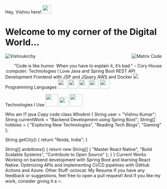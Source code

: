 Hey, Vishnu here! <img src="https://media.giphy.com/media/hvRJCLFzcasrR4ia7z/giphy.gif" width="28px" height="28px">
<h1>Welcome to my corner of the Digital World...</h1> <img src='https://github.com/MarikIshtar007/MarikIshtar007/blob/master/images/matrix.gif' alt='Matrix Code' align='right'/>

<p align="left"> <img src="https://komarev.com/ghpvc/?username=Vishnukrchy" alt="Vishnukrchy" /> </p> <div style="text-align: right">"Code is like humor. When you have to explain it, it’s bad." – Cory House</div>
:computer: Technologies I Love
Java and Spring Boot
REST API Development
Frontend with JSP and JQuery
AWS and Docker
<img src="https://github-readme-stats.vercel.app/api/top-langs/?username=Vishnukrchy&layout=compact">
Programming Languages
<img src='https://github.com/MarikIshtar007/MarikIshtar007/blob/master/images/java.svg' width='30'/> <img src='https://github.com/MarikIshtar007/MarikIshtar007/blob/master/images/html.svg' width='30'/> <img src='https://github.com/MarikIshtar007/MarikIshtar007/blob/master/images/css.svg' width='30'/> <img src='https://github.com/MarikIshtar007/MarikIshtar007/blob/master/images/js.svg' width='30'/> <img src='https://github.com/MarikIshtar007/MarikIshtar007/blob/master/images/sql.svg' width='30'/>

Technologies I Use
<img src='https://github.com/MarikIshtar007/MarikIshtar007/blob/master/images/docker.svg' width='40'/> <img src='https://github.com/MarikIshtar007/MarikIshtar007/blob/master/images/git.svg' width='30'/> <img src='https://github.com/MarikIshtar007/MarikIshtar007/blob/master/images/aws.svg' width='40'/>

Who am I?
java
Copy code
class WhoAmI {
  String user = "Vishnu Kumar";
  String currentWork = "Backend Development using Spring Boot";
  String[] hobbies = {
    "Exploring New Technologies",
    "Reading Tech Blogs",
    "Gaming"
  };

  String getCity() {
    return "Noida, India";
  }

  String[] ambitions() {
    return new String[] {
      "Master React Native",
      "Build Scalable Systems",
      "Contribute to Open Source"
    };
  }
}
Current Works
Working on backend development with Spring Boot and learning React Native.
Optimizing APIs and implementing CI/CD pipelines with GitHub Actions and Azure.
Other Stuff
:octocat: My Resume
If you have any feedback or suggestions, feel free to open a pull request! And if you like my work, consider giving it a ⭐.

